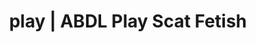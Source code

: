 ---
categories:
- Lingerie Art
- E-Girl Erotica
- Nerdy Seduction
- Tattooed Beauties
- ASMR Erotica
image: /assets/images/1747714219865.jpg
layout: post
schema:
  description: Premium adult content featuring Scat Fetish, ABDL Play. High-quality
    artwork with provocative themes.
  keywords:
  - Femdom
  - ABDL Play
  - POV Erotica
  - Lingerie Art
  - Sensual Cosplay
  - Digital Dominance
  - Scat Fetish
  name: 1747714219865 | Scat Fetish ABDL Play
  type: VisualArtwork
seo:
  description: Featured content with premium ABDL Play, Scat Fetish. HD images available.
  keywords: ABDL Play, Scat Fetish
  og_image: /assets/images/1747714219865.jpg
  schema_type: VisualArtwork
tags:
- '#play'
- Scat Fetish
- ABDL Play
title: play | ABDL Play Scat Fetish
---